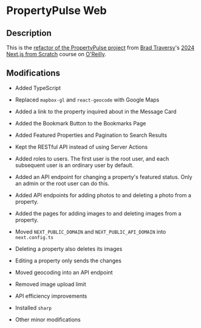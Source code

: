 # PropertyPulse Web

## Description

This is the [refactor of the PropertyPulse project](https://github.com/bradtraversy/property-pulse/tree/refactor) from [Brad Traversy](https://github.com/bradtraversy)'s [2024 Next.js from Scratch](https://learning.oreilly.com/course/next-js-from-scratch/9781836207979/) course on [O'Reilly](https://learning.oreilly.com/home/).

## Modifications

- Added TypeScript

- Replaced `mapbox-gl` and `react-geocode` with Google Maps

- Added a link to the property inquired about in the Message Card

- Added the Bookmark Button to the Bookmarks Page

- Added Featured Properties and Pagination to Search Results

- Kept the RESTful API instead of using Server Actions

- Added roles to users. The first user is the root user, and each subsequent user is an ordinary user by default.

- Added an API endpoint for changing a property's featured status. Only an admin or the root user can do this.

- Added API endpoints for adding photos to and deleting a photo from a property.

- Added the pages for adding images to and deleting images from a property.

- Moved `NEXT_PUBLIC_DOMAIN` and `NEXT_PUBLIC_API_DOMAIN` into `next.config.ts`

- Deleting a property also deletes its images

- Editing a property only sends the changes

- Moved geocoding into an API endpoint

- Removed image upload limit

- API efficiency improvements

- Installed `sharp`

- Other minor modifications
